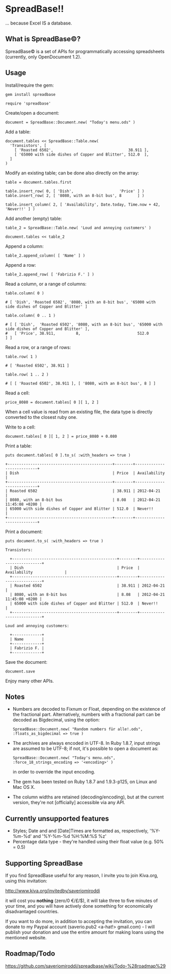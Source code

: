 SpreadBase!!
============

... because Excel IS a database.

What is SpreadBase©?
--------------------

SpreadBase© is a set of APIs for programmatically accessing spreadsheets (currently, only OpenDocument 1.2).

Usage
-----

Install/require the gem:

    gem install spreadbase

    require 'spreadbase'

Create/open a document:

    document = SpreadBase::Document.new( "Today's menu.ods" )

Add a table:

    document.tables << SpreadBase::Table.new(
      'Transistors', [
        [ 'Roasted 6502',                                 38.911 ],
        [ '65000 with side dishes of Copper and Blitter', 512.0  ],
      ]
    )

Modify an existing table; can be done also directly on the array:

    table = document.tables.first

    table.insert_row( 0, [ 'Dish',                    'Price' ] )
    table.insert_row( 2, [ '8080, with an 8-bit bus', 8       ] )

    table.insert_column( 2, [ 'Availability', Date.today, Time.now + 42, 'Never!!' ] )

Add another (empty) table:

    table_2 = SpreadBase::Table.new( 'Loud and annoying customers' )

    document.tables << table_2

Append a column:

    table_2.append_column( [ 'Name' ] )

Append a row:

    table_2.append_row( [ 'Fabrizio F.' ] )

Read a column, or a range of columns:

    table.column( 0 )

    # [ 'Dish', 'Roasted 6502', '8080, with an 8-bit bus', '65000 with side dishes of Copper and Blitter' ]

    table.column( 0 .. 1 )

    # [ [ 'Dish',  'Roasted 6502', '8080, with an 8-bit bus', '65000 with side dishes of Copper and Blitter' ],
    #   [ 'Price', 38.911,         8,                         512.0                                          ] ]

Read a row, or a range of rows:

    table.row( 1 )

    # [ 'Roasted 6502', 38.911 ]

    table.row( 1 .. 2 )

    # [ [ 'Roasted 6502', 38.911 ], [ '8080, with an 8-bit bus', 8 ] ]

Read a cell:

    price_8080 = document.tables[ 0 ][ 1, 2 ]

When a cell value is read from an existing file, the data type is directly converted to the closest ruby one.

Write to a cell:

    document.tables[ 0 ][ 1, 2 ] = price_8080 + 0.080

Print a table:

    puts document.tables[ 0 ].to_s( :with_headers => true )

    +----------------------------------------------+--------+---------------------------+
    | Dish                                         | Price  | Availability              |
    +----------------------------------------------+--------+---------------------------+
    | Roasted 6502                                 | 38.911 | 2012-04-21                |
    | 8080, with an 8-bit bus                      | 8.08   | 2012-04-21 11:45:08 +0200 |
    | 65000 with side dishes of Copper and Blitter | 512.0  | Never!!                   |
    +----------------------------------------------+--------+---------------------------+

Print a document:

    puts document.to_s( :with_headers => true )

    Transistors:

      +----------------------------------------------+--------+---------------------------+
      | Dish                                         | Price  | Availability              |
      +----------------------------------------------+--------+---------------------------+
      | Roasted 6502                                 | 38.911 | 2012-04-21                |
      | 8080, with an 8-bit bus                      | 8.08   | 2012-04-21 11:45:08 +0200 |
      | 65000 with side dishes of Copper and Blitter | 512.0  | Never!!                   |
      +----------------------------------------------+--------+---------------------------+

    Loud and annoying customers:

      +-------------+
      | Name        |
      +-------------+
      | Fabrizio F. |
      +-------------+

Save the document:

    document.save

Enjoy many other APIs.

Notes
-----

- Numbers are decoded to Fixnum or Float, depending on the existence of the fractional part.
  Alternatively, numbers with a fractional part can be decoded as Bigdecimal, using the option:

  `SpreadBase::Document.new( "Random numbers für alle!.ods", :floats_as_bigdecimal => true )`

- The archives are always encoded in UTF-8. In Ruby 1.8.7, input strings are assumed to be UTF-8; if not, it's possible to open a document as:

  `SpreadBase::Document.new( "Today's menu.ods", :force_18_strings_encoding => '<encoding>' )`

  in order to override the input encoding.
- The gem has been tested on Ruby 1.8.7 and 1.9.3-p125, on Linux and Mac OS X.
- The column widths are retained (decoding/encoding), but at the current version, they're not [officially] accessible via any API.

Currently unsupported features
------------------------------

- Styles; Date and and [Date]Times are formatted as, respectively, '%Y-%m-%d' and '%Y-%m-%d %H:%M:%S %z'
- Percentage data type - they're handled using their float value (e.g. 50% = 0.5)

Supporting SpreadBase
---------------------

If you find SpreadBase useful for any reason, I invite you to join Kiva.org, using this invitation:

http://www.kiva.org/invitedby/saveriomiroddi

it will cost you **nothing** (zero/0 €/£/$), it will take three to five minutes of your time, and you will have actively done something for economically disadvantaged countries.

If you want to do more, in addition to accepting the invitation, you can donate to my Paypal account (saverio.pub2 \<a-hat!\> gmail.com) - I will publish your donation and use the entire amount for making loans using the mentioned website.

Roadmap/Todo
------------

https://github.com/saveriomiroddi/spreadbase/wiki/Todo-%28roadmap%29

